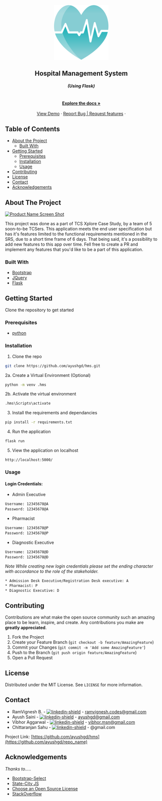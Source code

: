 
<!-- PROJECT LOGO -->
<br />
<p align="center">
    <img src="static/img/logo.svg" alt="Logo" width="180" height="180">
  </a>

  <h2 align="center">Hospital Management System</h2>
  <h5 align="center"><em>(Using Flask)</em></h5>

  <p align="center">
    <br />
    <a href="https://github.com/ayushgd/hms/docs/"><strong>Explore the docs »</strong></a>
    <br />
    <br />
    <a href="http://hms-tcs.el.r.appspot.com" target="_blank">View Demo</a>
    ·
    <a href="https://github.com/ayushgd/hms/issues">Report Bug | Request features</a>
    ·
  </p>
</p>



<!-- TABLE OF CONTENTS -->
## Table of Contents

* [About the Project](#about-the-project)
  * [Built With](#built-with)
* [Getting Started](#getting-started)
  * [Prerequisites](#prerequisites)
  * [Installation](#installation)
  * [Usage](#usage)
* [Contributing](#contributing)
* [License](#license)
* [Contact](#contact)
* [Acknowledgements](#acknowledgements)



<!-- ABOUT THE PROJECT -->
## About The Project

[![Product Name Screen Shot][product-screenshot]](https://hms-tcs.el.r.appspot.com)

This project was done as a part of TCS Xplore Case Study, by a team of 5 soon-to-be TCSers. This application meets the end user specification but has it's features limited to the functional requirements mentioned in the SRS, due to a short time frame of 6 days. That being said, it's a possibility to add new features to this app over time. Fell free to create a PR and implement any features that you'd like to be a part of this application.

### Built With

* [Bootstrap](https://getbootstrap.com)
* [JQuery](https://jquery.com)
* [Flask](https://palletsprojects.com/p/flask/)



<!-- GETTING STARTED -->
## Getting Started

Clone the repository to get started

### Prerequisites

* [python](https://www.python.org/)

### Installation

1. Clone the repo
```sh
git clone https://github.com/ayushgd/hms.git
```
2a. Create a Virtual Environment (Optional)
```sh
python -m venv .hms
```
2b. Activate the virtual environment 
```sh
.hms\Scripts\activate
```
3. Install the requirements and dependancies
```sh
pip install -r requirements.txt
```
4. Run the application
```python
flask run
```
5. View the application on localhost
```
http://localhost:5000/
```


### Usage

#### Login Credentials:

* Admin Executive
```sh
Username: 12345678@A
Password: 12345678@A
```

* Pharmacist
```sh
Username: 12345678@P
Password: 12345678@P
```

* Diagnostic Executive
```sh
Username: 12345678@D
Password: 12345678@D
```

*Note While creating new login credentials please set the ending character with accordance to the role of the stakeholder.*

    * Admission Desk Executive/Registration Desk executive: A
    * Pharmacist: P
    * Diagnostic Executive: D


<!-- CONTRIBUTING -->
## Contributing

Contributions are what make the open source community such an amazing place to be learn, inspire, and create. Any contributions you make are **greatly appreciated**.

1. Fork the Project
2. Create your Feature Branch (`git checkout -b feature/AmazingFeature`)
3. Commit your Changes (`git commit -m 'Add some AmazingFeature'`)
4. Push to the Branch (`git push origin feature/AmazingFeature`)
5. Open a Pull Request



<!-- LICENSE -->
## License

Distributed under the MIT License. See `LICENSE` for more information.


<!-- CONTACT -->
## Contact

* RamVignesh B. - [![linkedin-shield]](https://linkedin.com/in/ramvigneshb) - ramvignesh.codes@gmail.com
* Ayush Saini - [![linkedin-shield]](https://www.linkedin.com/in/ayush-saini-570345137/) - ayushgd@gmail.com
* Vibhor Aggarwal - [![linkedin-shield]](https://www.linkedin.com/in/vibhor-aggarwal-6585a5185/) - vibhor.msn@gmail.com
* Chittaranjan Sahu - [![linkedin-shield]](https://www.linkedin.com/in/chittaranjan-sahu-7a7289129/) - @gmail.com

Project Link: [https://github.com/ayushgd/hms](https://github.com/ayushgd/repo_name)


<!-- ACKNOWLEDGEMENTS -->
## Acknowledgements

*Thanks to.....*
* [Bootstrap-Select](https://developer.snapappointments.com/bootstrap-select/)
* [State-City JS](https://github.com/ajayrandhawa/Indian-States-Cities-Database)
* [Choose an Open Source License](https://choosealicense.com)
* [StackOverflow](https://stackoverflow.com)



<!-- MARKDOWN LINKS & IMAGES -->
[stars-shield]: https://img.shields.io/github/stars/othneildrew/Best-README-Template.svg?style=flat-square
[stars-url]: https://github.com/othneildrew/Best-README-Template/stargazers
[issues-shield]: https://img.shields.io/github/issues/othneildrew/Best-README-Template.svg?style=flat-square
[issues-url]: https://github.com/othneildrew/Best-README-Template/issues
[linkedin-shield]: https://img.shields.io/badge/-LinkedIn-black.svg?style=flat-square&logo=linkedin&colorB=555
[linkedin-url]: https://linkedin.com/in/ramvigneshb
[product-screenshot]: static/img/screenshot.png
